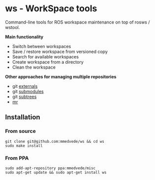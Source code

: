 # ws - WorkSpace tools


Command-line tools for ROS workspace maintenance on top of rosws / wstool.

**Main functionality**
 * Switch between workspaces
 * Save / restore workspace from versioned copy
 * Search for available workspaces
 * Create workspace from a directory
 * Clean the workspace

**Other approaches for managing multiple repositories**
 * git [externals](http://github.com/azimux/externals)
 * git [submodules](http://somethingsinistral.net/blog/git-submodules-are-probably-not-the-answer/)
 * git [subtrees](http://log.pardus.de/2012/08/modular-git-with-git-subtree.html)
 * [mr](http://joeyh.name/code/mr/)


## Installation
 
### From source
```
git clone git@github.com:mmedvede/ws && cd ws
sudo make install
```

### From PPA
```
sudo add-apt-repository ppa:mmedvede/misc
sudo apt-get update && sudo apt-get install ws
```
